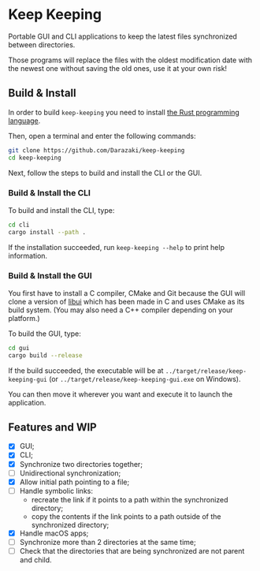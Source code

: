 # Keep Keeping

Portable GUI and CLI applications to keep the latest files synchronized between
directories.

Those programs will replace the files with the oldest modification date with
the newest one without saving the old ones, use it at your own risk!

## Build & Install

In order to build `keep-keeping` you need to install [the Rust programming language](https://www.rust-lang.org/tools/install).

Then, open a terminal and enter the following commands:

```sh
git clone https://github.com/Darazaki/keep-keeping
cd keep-keeping
```

Next, follow the steps to build and install the CLI or the GUI.

### Build & Install the CLI

To build and install the CLI, type:

```sh
cd cli
cargo install --path .
```

If the installation succeeded, run `keep-keeping --help` to print help information.

### Build & Install the GUI

You first have to install a C compiler, CMake and Git because
the GUI will clone a version of [libui](https://github.com/andlabs/libui)
which has been made in C and uses CMake as its build system. (You
may also need a C++ compiler depending on your platform.)

To build the GUI, type:

```sh
cd gui
cargo build --release
```

If the build succeeded, the executable will be at
`../target/release/keep-keeping-gui` (or `../target/release/keep-keeping-gui.exe` on Windows).

You can then move it wherever you want and execute it to launch the application.

## Features and WIP

- [x] GUI;
- [x] CLI;
- [x] Synchronize two directories together;
- [ ] Unidirectional synchronization;
- [x] Allow initial path pointing to a file;
- [ ] Handle symbolic links:
    - recreate the link if it points to a path within the synchronized directory;
    - copy the contents if the link points to a path outside of the synchronized directory;
- [x] Handle macOS apps;
- [ ] Synchronize more than 2 directories at the same time;
- [ ] Check that the directories that are being synchronized are not parent and child.
